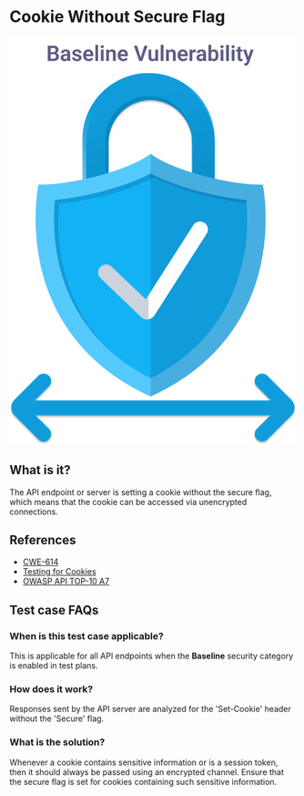 
# Cookie Without Secure Flag
![Cookie Without Secure Flag](../assets/baseline/baseline-vuln.svg)

## What is it?
The API endpoint or server is setting a cookie without the secure flag, which means that the cookie can be accessed via unencrypted connections.


## References
- [CWE-614](https://cwe.mitre.org/data/definitions/614.html)
- [Testing for Cookies](https://owasp.org/www-project-web-security-testing-guide/v42/4-Web_Application_Security_Testing/06-Session_Management_Testing/02-Testing_for_Cookies_Attributes)
- [OWASP API TOP-10 A7](https://owasp.org/www-project-api-security/)  

## Test case FAQs
### When is this test case applicable?
This is applicable for all API endpoints when the **Baseline** security category is enabled in test plans.

### How does it work?
Responses sent by the API server are analyzed for the 'Set-Cookie' header without the 'Secure' flag.

### What is the solution?
Whenever a cookie contains sensitive information or is a session token, then it should always be passed using an encrypted channel. Ensure that the secure flag is set for cookies containing such sensitive information.


